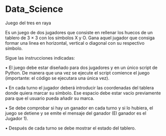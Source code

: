 # Data_Science
Juego del tres en raya

Es un juego de dos jugadores que consiste en rellenar los huecos de un tablero de 3 × 3 con los símbolos X y O. Gana aquel jugador que consiga formar una linea en horizontal, vertical o diagonal con su respectivo símbolo.

Sigue las instrucciones indicadas:

• El juego debe estar diseñado para dos jugadores y en un único script de Python. De manera que una vez se ejecute el script comience el juego (importante: el código se ejecutara una única vez).

• En cada turno el jugador deberá introducir las coordenadas del tablera donde quiera marcar su símbolo. Ese espacio debe estar vacío previamente para que el usuario pueda añadir su marca.

• Se debe comprobar si hay un ganador en cada turno y si lo hubiera, el juego se detiene y se emite el mensaje del ganador (El ganador es el Jugador 1).

• Después de cada turno se debe mostrar el estado del tablero.
